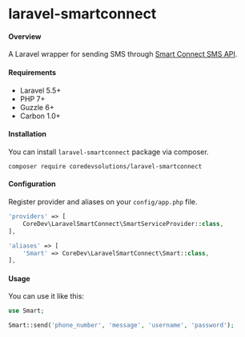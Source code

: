 # laravel-smartconnect

#### Overview

A Laravel wrapper for sending SMS through [Smart Connect SMS API](https://messagingsuite.smart.com.ph/).



#### Requirements

- Laravel 5.5+
- PHP 7+
- Guzzle 6+
- Carbon 1.0+



#### Installation

You can install `laravel-smartconnect` package via composer.

```
composer require coredevsolutions/laravel-smartconnect
```



#### Configuration

Register provider and aliases on your `config/app.php` file.

```php
'providers' => [
    CoreDev\LaravelSmartConnect\SmartServiceProvider::class,
],

'aliases' => [
    'Smart' => CoreDev\LaravelSmartConnect\Smart::class,
],
```



#### Usage

You can use it like this: 

```php
use Smart;

Smart::send('phone_number', 'message', 'username', 'password');
```
